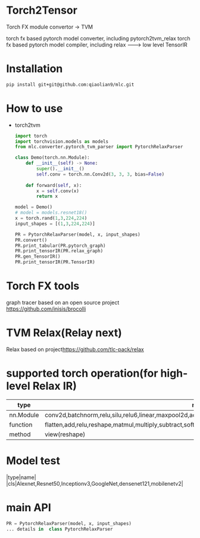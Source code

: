 # Torch2Tensor
Torch FX module convertor -> TVM

torch fx based pytorch model converter, including pytorch2tvm_relax
torch fx based pytorch model compiler, including relax ---> low level TensorIR

# Installation
```bash
pip install git+git@github.com:qiaolian9/mlc.git
```

# How to use

* torch2tvm
    ``` python
    import torch
    import torchvision.models as models
    from mlc.converter.pytorch_tvm_parser import PytorchRelaxParser

    class Demo(torch.nn.Module):
        def __init__(self) -> None:
            super().__init__()
            self.conv = torch.nn.Conv2d(3, 3, 3, bias=False)
        
        def forward(self, x):
            x = self.conv(x)
            return x

    model = Demo()
    # model = models.resnet18()
    x = torch.rand(1,3,224,224)
    input_shapes = [(1,3,224,224)]

    PR = PytorchRelaxParser(model, x, input_shapes)
    PR.convert()
    PR.print_tabular(PR.pytorch_graph)
    PR.print_tensorIR(PR.relax_graph)
    PR.gen_TensorIR()
    PR.print_tensorIR(PR.TensorIR)
    ```
# Torch FX tools
graph tracer based on an open source project <https://github.com/inisis/brocolli>

# TVM Relax(Relay next)
Relax based on project<https://github.com/tlc-pack/relax>

# supported torch operation(for high-level Relax IR)
|type|name|
|---|---|
|nn.Module|conv2d,batchnorm,relu,silu,relu6,linear,maxpool2d,adaptive_avg_pool2d,avg_pool2d,softmax,sigmoid,Dropout|
|function|flatten,add,relu,reshape,matmul,multiply,subtract,softmax,sigmoid,maxpool2d,avgpool2d,concat|
|method|view(reshape)|


# Model test
|type|name|
|cls|Alexnet,Resnet50,Inceptionv3,GoogleNet,densenet121,mobilenetv2|

# main API
```python
PR = PytorchRelaxParser(model, x, input_shapes)
... details in  class PytorchRelaxParser
```